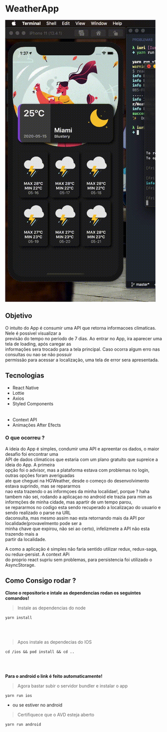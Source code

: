 # WeatherApp
![Alt Text](https://raw.githubusercontent.com/IuriKintschev/weather/master/src/assets/gifs/weather.gif)
## Objetivo

O intuito do App é consumir uma API que retorna informacoes climaticas. Nele é possivel visualizar a <br> previsão do tempo no periodo de 7 dias. Ao entrar no App, ira aparecer uma tela de loading, após caregar as <br> informações sera trocado para a tela principal. Caso ocorra algum erro nas consultas ou nao se não possuir <br> permissão para acessar a localização, uma tela de error sera apresentada.

## Tecnologias

- React Native
- Lottie
- Axios
- Styled Components
  <br><br><br>
- Context API
- Animações After Efects

### O que ocorreu ?

A ideia do App é simples, condumir uma API e apreentar os dados, o maior desafio foi encontrar uma <br>
API de dados climaticos que estaria com um plano gratuito que supreice a ideia do App. A primeira <br> opção foi o advisor, mas a plataforma estava com problemas no login, outras opções foram averiguadas <br> ate que cheguei na HGWeather, desde o começo do desenvolvimento estava suprindo, mas se repararmos <br> nao esta trazendo o as informçoes da minha localidae!, porque ? haha tambem não sei, rodando a aplicaçao no android ele trazia para mim as informções de minha cidade, mas apartir de um tempo parou, <br> se repararmos no codigo esta sendo recuperado a localizaçao do usuario e sendo realizado o parse na URL <br> daconsulta, mas mesmo assim nao esta retornando mais da API por localidade(provavelmento pode ser a <br> minha chave que expirou, não sei ao certo), infelizmete a API não esta trazendo mais a <br>partir da localidade.

A como a aplicação é simples não faria sentido utilizar redux, redux-saga, ou redux-persist. A context APi <br> do proprio react supriu sem problemas, para persistencia foi utilizado o AsyncStorage.

## Como Consigo rodar ?

<b> Clone o repositorio e intale as dependencias rodan os seguintes comandos! </b>

> Instale as dependencias do node

```
yarn install
```

<br><br>

> Apos instale as dependecias do IOS

```
cd /ios && pod install && cd ..
```

<br><br>

<b>Para o android o link é feito automaticamente!</b>

> Agora bastar subir o servidor bundler e instalar o app

```
yarn run ios
```

- ou se estiver no android
> Certifiquece que o AVD esteja aberto

```
yarn run android
```
